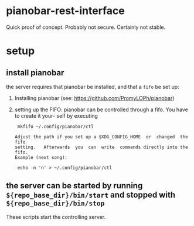 # pianobar-rest-interface
Quick proof of concept.  Probably not secure.  Certainly not stable.

# setup
## install pianobar
the server requires that pianobar be installed, and that a `fifo` be set up:
1. Installing pianobar (see: https://github.com/PromyLOPh/pianobar)
2. setting up the FIFO:
       pianobar  can  be controlled through a fifo. You have to create it your-
       self by executing

        mkfifo ~/.config/pianobar/ctl

       Adjust the path if you set up a $XDG_CONFIG_HOME  or  changed  the  fifo
       setting.   Afterwards  you  can  write  commands directly into the fifo.
       Example (next song):

        echo -n 'n' > ~/.config/pianobar/ctl

## the server can be started by running `${repo_base_dir}/bin/start` and stopped with `${repo_base_dir}/bin/stop`
These scripts start the controlling server.
